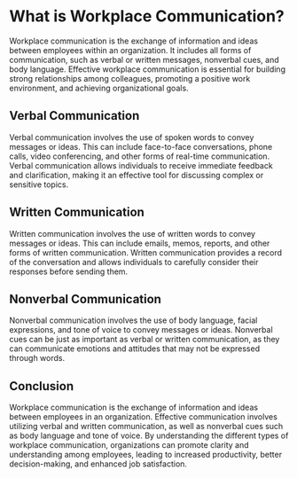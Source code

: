 What is Workplace Communication?
=============================================================================

Workplace communication is the exchange of information and ideas between employees within an organization. It includes all forms of communication, such as verbal or written messages, nonverbal cues, and body language. Effective workplace communication is essential for building strong relationships among colleagues, promoting a positive work environment, and achieving organizational goals.

Verbal Communication
--------------------

Verbal communication involves the use of spoken words to convey messages or ideas. This can include face-to-face conversations, phone calls, video conferencing, and other forms of real-time communication. Verbal communication allows individuals to receive immediate feedback and clarification, making it an effective tool for discussing complex or sensitive topics.

Written Communication
---------------------

Written communication involves the use of written words to convey messages or ideas. This can include emails, memos, reports, and other forms of written communication. Written communication provides a record of the conversation and allows individuals to carefully consider their responses before sending them.

Nonverbal Communication
-----------------------

Nonverbal communication involves the use of body language, facial expressions, and tone of voice to convey messages or ideas. Nonverbal cues can be just as important as verbal or written communication, as they can communicate emotions and attitudes that may not be expressed through words.

Conclusion
----------

Workplace communication is the exchange of information and ideas between employees in an organization. Effective communication involves utilizing verbal and written communication, as well as nonverbal cues such as body language and tone of voice. By understanding the different types of workplace communication, organizations can promote clarity and understanding among employees, leading to increased productivity, better decision-making, and enhanced job satisfaction.
